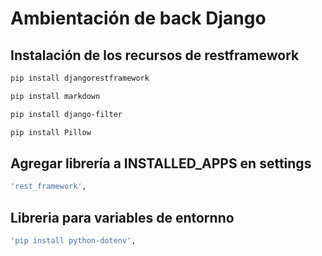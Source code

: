 # Ambientación de back Django

## Instalación de los recursos de restframework
```bash
pip install djangorestframework
```
```bash
pip install markdown
```
```bash       
pip install django-filter  
```
```bash
pip install Pillow
```

## Agregar librería a INSTALLED_APPS en settings
```bash 
'rest_framework',
```

## Libreria para variables de entornno
```bash
'pip install python-dotenv',
```